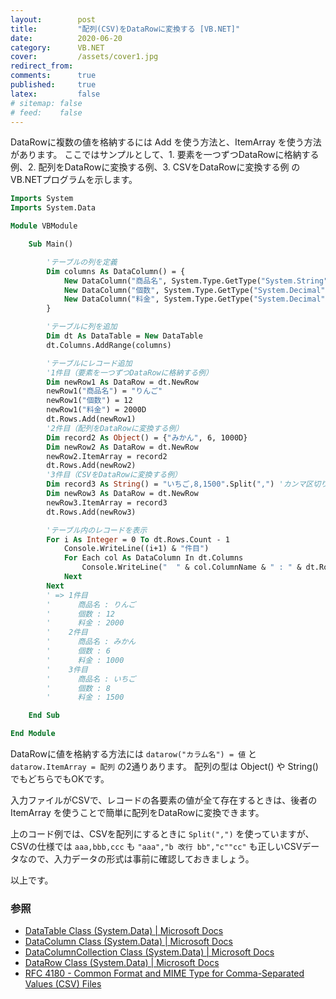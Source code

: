 ```yaml
---
layout:        post
title:         "配列(CSV)をDataRowに変換する [VB.NET]"
date:          2020-06-20
category:      VB.NET
cover:         /assets/cover1.jpg
redirect_from:
comments:      true
published:     true
latex:         false
# sitemap: false
# feed:    false
---
```


DataRowに複数の値を格納するには Add を使う方法と、ItemArray を使う方法があります。
ここではサンプルとして、1. 要素を一つずつDataRowに格納する例、2. 配列をDataRowに変換する例、3. CSVをDataRowに変換する例 のVB.NETプログラムを示します。

```vb
Imports System
Imports System.Data

Module VBModule

    Sub Main()

        'テーブルの列を定義
        Dim columns As DataColumn() = {
            New DataColumn("商品名", System.Type.GetType("System.String")),
            New DataColumn("個数", System.Type.GetType("System.Decimal")),
            New DataColumn("料金", System.Type.GetType("System.Decimal"))
        }

        'テーブルに列を追加
        Dim dt As DataTable = New DataTable
        dt.Columns.AddRange(columns)

        'テーブルにレコード追加
        '1件目（要素を一つずつDataRowに格納する例）
        Dim newRow1 As DataRow = dt.NewRow
        newRow1("商品名") = "りんご"
        newRow1("個数") = 12
        newRow1("料金") = 2000D
        dt.Rows.Add(newRow1)
        '2件目（配列をDataRowに変換する例）
        Dim record2 As Object() = {"みかん", 6, 1000D}
        Dim newRow2 As DataRow = dt.NewRow
        newRow2.ItemArray = record2
        dt.Rows.Add(newRow2)
        '3件目（CSVをDataRowに変換する例）
        Dim record3 As String() = "いちご,8,1500".Split(",") 'カンマ区切りを配列にする
        Dim newRow3 As DataRow = dt.NewRow
        newRow3.ItemArray = record3
        dt.Rows.Add(newRow3)

        'テーブル内のレコードを表示
        For i As Integer = 0 To dt.Rows.Count - 1
            Console.WriteLine((i+1) & "件目")
            For Each col As DataColumn In dt.Columns
                Console.WriteLine("  " & col.ColumnName & " : " & dt.Rows(i)(col).ToString)
            Next
        Next
        ' => 1件目
        '      商品名 : りんご
        '      個数 : 12
        '      料金 : 2000
        '    2件目
        '      商品名 : みかん
        '      個数 : 6
        '      料金 : 1000
        '    3件目
        '      商品名 : いちご
        '      個数 : 8
        '      料金 : 1500

    End Sub

End Module
```

DataRowに値を格納する方法には `datarow("カラム名") = 値` と `datarow.ItemArray = 配列` の2通りあります。
配列の型は Object() や String() でもどちらでもOKです。

入力ファイルがCSVで、レコードの各要素の値が全て存在するときは、後者の ItemArray を使うことで簡単に配列をDataRowに変換できます。

上のコード例では、CSVを配列にするときに `Split(",")` を使っていますが、CSVの仕様では `aaa,bbb,ccc` も `"aaa","b 改行 bb","c""cc"` も正しいCSVデータなので、入力データの形式は事前に確認しておきましょう。

以上です。


### 参照

- [DataTable Class (System.Data) \| Microsoft Docs](https://docs.microsoft.com/en-us/dotnet/api/system.data.datatable?view=netcore-3.1)
- [DataColumn Class (System.Data) \| Microsoft Docs](https://docs.microsoft.com/en-us/dotnet/api/system.data.datacolumn?view=netcore-3.1)
- [DataColumnCollection Class (System.Data) \| Microsoft Docs](https://docs.microsoft.com/en-us/dotnet/api/system.data.datacolumncollection?view=netcore-3.1)
- [DataRow Class (System.Data) \| Microsoft Docs](https://docs.microsoft.com/en-us/dotnet/api/system.data.datarow?view=netcore-3.1)
- [RFC 4180 - Common Format and MIME Type for Comma-Separated Values (CSV) Files](https://tools.ietf.org/html/rfc4180)
